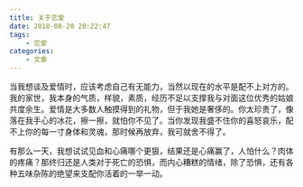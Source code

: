 ```yaml
---
title: 关于恋爱
date: 2018-08-20 20:22:47
tags: 
    - 恋爱
categories:
    - 文章
---
```


当我想谈及爱情时，应该考虑自己有无能力，当然以现在的水平是配不上对方的。我的家世，我本身的气质，样貌，素质，经历不足以支撑我与对面这位优秀的姑娘共度余生。爱情是大多数人触摸得到的礼物，但于我她是奢侈的。你太珍贵了，像落在我手心的冰花，擦一擦，就怕你不见了。当你发现我盛不住你的喜怒哀乐，配不上你的每一寸身体和灵魂，那时候再放弃，我可就舍不得了。 　　

有那么一天，我想试试见血和心痛哪个更狠，结果还是心痛赢了，人怕什么？肉体的疼痛？那终归还是人类对于死亡的恐惧，而内心糟糕的情绪，除了恐惧，还有各种五味杂陈的绝望来支配你活着的一举一动。   
